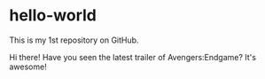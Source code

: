 # hello-world
This is my 1st repository on GitHub.

Hi there!
Have you seen the latest trailer of Avengers:Endgame?
It's awesome!
